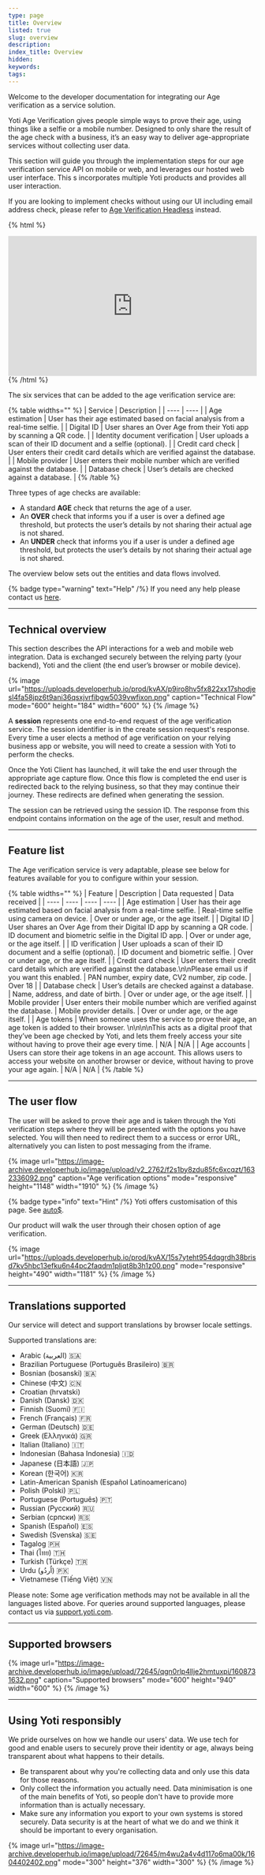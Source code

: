 ```yaml
---
type: page
title: Overview
listed: true
slug: overview
description: 
index_title: Overview
hidden: 
keywords: 
tags: 
---
```


Welcome to the developer documentation for integrating our Age verification as a service solution.

Yoti Age Verification gives people simple ways to prove their age, using things like a selfie or a mobile number. Designed to only share the result of the age check with a business, it’s an easy way to deliver age-appropriate services without collecting user data.

This section will guide you through the implementation steps for our age verification service API on mobile or web, and leverages our hosted web user interface. This s incorporates multiple Yoti products and provides all user interaction.

If you are looking to implement checks without using our UI including email address check, please refer to [Age Verification Headless](/age-verification-headless/overview) instead. 

{% html %}
<div style="padding:56.25% 0 0 0;position:relative;"><iframe src="https://player.vimeo.com/video/647389673?h=f636f24ed1&amp;badge=0&amp;autopause=0&amp;player_id=0&amp;app_id=58479&dnt=1" frameborder="0" allow="autoplay; fullscreen; picture-in-picture" allowfullscreen style="position:absolute;top:0;left:0;width:100%;height:100%;" title="Yoti Age Portal"></iframe></div><script src="https://player.vimeo.com/api/player.js"></script>
{% /html %}

The six services that can be added to the age verification service are:

{% table widths="" %}
| Service | Description | 
| ---- | ---- | 
| Age estimation | User has their age estimated based on facial analysis from a real-time selfie. | 
| Digital ID | User shares an Over Age from their Yoti app by scanning a QR code. | 
| Identity document verification | User uploads a scan of their ID document and a selfie (optional). | 
| Credit card check | User enters their credit card details which are verified against the database. | 
| Mobile provider | User enters their mobile number which are verified against the database. | 
| Database check | User’s details are checked against a database. | 
{% /table %}

Three types of age checks are available:

- A standard **AGE** check that returns the age of a user.
- An **OVER** check that informs you if a user is over a defined age threshold, but protects the user’s details by not sharing their actual age is not shared.
- An **UNDER** check that informs you if a user is under a defined age threshold, but protects the user’s details by not sharing their actual age is not shared.

The overview below sets out the entities and data flows involved.

{% badge type="warning" text="Help" /%} If you need any help please contact us [here](https://yoti.force.com/yotisupport/s/contactsupport).

---

## Technical overview

This section describes the API interactions for a web and mobile web integration. Data is exchanged securely between the relying party (your backend), Yoti and the client (the end user’s browser or mobile device).

{% image url="https://uploads.developerhub.io/prod/kvAX/p9iro8hv5fx822xx17shodjesl4fa58jpz6t9ani36qsxjvrfibgw5039vwfixon.png" caption="Technical Flow" mode="600" height="184" width="600" %}
{% /image %}

A **session** represents one end-to-end request of the age verification service. The session identifier is in the create session request's response. Every time a user elects a method of age verification on your relying business app or website, you will need to create a session with Yoti to perform the checks.

Once the Yoti Client has launched, it will take the end user through the appropriate age capture flow. Once this flow is completed the end user is redirected back to the relying business, so that they may continue their journey. These redirects are defined when generating the session.

The session can be retrieved using the session ID. The response from this endpoint contains information on the age of the user, result and method.

---

## Feature list

The Age verification service is very adaptable, please see below for features available for you to configure within your session.

{% table widths="" %}
| Feature | Description | Data requested | Data received | 
| ---- | ---- | ---- | ---- | 
| Age estimation | User has their age estimated based on facial analysis from a real-time selfie. | Real-time selfie using camera on device. | Over or under age, or the age itself. | 
| Digital ID | User shares an Over Age from their Digital ID app by scanning a QR code. | ID document and biometric selfie in the Digital ID app. | Over or under age, or the age itself. | 
| ID verification | User uploads a scan of their ID document and a selfie (optional). | ID document and biometric selfie. | Over or under age, or the age itself. | 
| Credit card check | User enters their credit card details which are verified against the database.\n\nPlease email us if you want this enabled. | PAN number, expiry date, CV2 number, zip code. | Over 18 | 
| Database check | User’s details are checked against a database. | Name, address, and date of birth. | Over or under age, or the age itself. | 
| Mobile provider | User enters their mobile number which are verified against the database. | Mobile provider details. | Over or under age, or the age itself. | 
| Age tokens | When someone uses the service to prove their age, an age token is added to their browser. \n\n\n\nThis acts as a digital proof that they’ve been age checked by Yoti, and lets them freely access your site without having to prove their age every time. | N/A | N/A | 
| Age accounts | Users can store their age tokens in an age account. This allows users to access your website on another browser or device, without having to prove your age again. | N/A | N/A | 
{% /table %}

---

## The user flow

The user will be asked to prove their age and is taken through the Yoti verification steps where they will be presented with the options you have selected. You will then need to redirect them to a success or error URL, alternatively you can listen to post messaging from the iframe.

{% image url="https://image-archive.developerhub.io/image/upload/v2_2762/f2s1by8zdu85fc6xcqzt/1632336092.png" caption="Age verification options" mode="responsive" height="1148" width="1910" %}
{% /image %}

{% badge type="info" text="Hint" /%} Yoti offers customisation of this page. See [auto$](/age-verification/launch-the-user-view).

Our product will walk the user through their chosen option of age verification. 

{% image url="https://uploads.developerhub.io/prod/kvAX/15s7yteht954dqgrdh38brisd7kv5hbc13efku6n44pc2faqdm1pljqt8b3h1z00.png" mode="responsive" height="490" width="1181" %}
{% /image %}

---

## Translations supported

Our service will detect and support translations by browser locale settings.

Supported translations are:

- Arabic (العربية) 🇸🇦
- Brazilian Portuguese (Português Brasileiro) 🇧🇷
- Bosnian (bosanski) 🇧🇦
- Chinese (中文) 🇨🇳
- Croatian (hrvatski) 
- Danish (Dansk) 🇩🇰
- Finnish (Suomi) 🇫🇮
- French (Français) 🇫🇷
- German (Deutsch) 🇩🇪
- Greek (Ελληνικά) 🇬🇷
- Italian (Italiano) 🇮🇹
- Indonesian (Bahasa Indonesia) 🇮🇩
- Japanese (日本語) 🇯🇵
- Korean (한국어) 🇰🇷
- Latin-American Spanish (Español Latinoamericano)
- Polish (Polski) 🇵🇱
- Portuguese (Português) 🇵🇹
- Russian (Русский) 🇷🇺
- Serbian (српски) 🇷🇸
- Spanish (Español) 🇪🇸
- Swedish (Svenska) 🇸🇪
- Tagalog 🇵🇭
- Thai (ไทย) 🇹🇭
- Turkish (Türkçe) 🇹🇷
- Urdu (اُردُو)  🇵🇰
- Vietnamese (Tiếng Việt) 🇻🇳

Please note: Some age verification methods may not be available in all the languages listed above. For queries around supported languages, please contact us via [support.yoti.com](https://support.yoti.com).

---

## Supported browsers

{% image url="https://image-archive.developerhub.io/image/upload/72645/qgn0rlp4llje2hmtuxpi/1608731632.png" caption="Supported browsers" mode="600" height="940" width="600" %}
{% /image %}

---

## Using Yoti responsibly

We pride ourselves on how we handle our users' data. We use tech for good and enable users to securely prove their identity or age, always being transparent about what happens to their details.

- Be transparent about why you're collecting data and only use this data for those reasons.
- Only collect the information you actually need. Data minimisation is one of the main benefits of Yoti, so people don't have to provide more information than is actually necessary.
- Make sure any information you export to your own systems is stored securely. Data security is at the heart of what we do and we think it should be important to every organisation.

{% image url="https://image-archive.developerhub.io/image/upload/72645/m4wu2a4v4d117o6ma00k/1604402402.png" mode="300" height="376" width="300" %}
{% /image %}